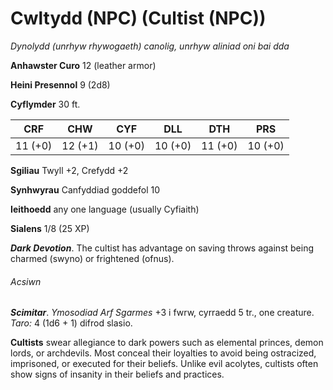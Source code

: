 # Cwltydd (NPC) (Cultist (NPC))

*Dynolydd (unrhyw rhywogaeth) canolig, unrhyw aliniad oni bai dda*

**Anhawster Curo** 12 (leather armor)

**Heini Presennol** 9 (2d8)

**Cyflymder** 30 ft.

| CRF     | CHW     | CYF     | DLL     | DTH     | PRS     |
|---------|---------|---------|---------|---------|---------|
| 11 (+0) | 12 (+1) | 10 (+0) | 10 (+0) | 11 (+0) | 10 (+0) |

**Sgiliau** Twyll +2, Crefydd +2

**Synhwyrau** Canfyddiad goddefol 10

**Ieithoedd** any one language (usually Cyfiaith)

**Sialens** 1/8 (25 XP)

***Dark Devotion***. The cultist has advantage on saving throws against being charmed (swyno) or frightened (ofnus).

###### Acsiwn

***Scimitar***. *Ymosodiad Arf Sgarmes* +3 i fwrw, cyrraedd 5 tr., one creature. *Taro:* 4 (1d6 + 1) difrod slasio.

**Cultists** swear allegiance to dark powers such as elemental princes, demon lords, or archdevils. Most conceal their loyalties to avoid being ostracized, imprisoned, or executed for their beliefs. Unlike evil acolytes, cultists often show signs of insanity in their beliefs and practices.